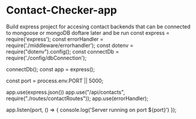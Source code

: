 # Contact-Checker-app
Build express project for accesing contact backends that can be connected to mongoose or mongoDB doftare later and be run
const express = require('express');
const errorHandler = require('./middleware/errorhandler');
const dotenv = require("dotenv").config();
const connectDb = require('./config/dbConnection');

connectDb();
const app = express();

const port = process.env.PORT || 5000;

app.use(express.json())
app.use("/api/contacts", require("./routes/contactRoutes"));
app.use(errorHandler);

app.listen(port, () => {
    console.log('Server running on port ${port}')
});
